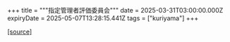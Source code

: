 +++
title = """指定管理者評価委員会"""
date = 2025-03-31T03:00:00.000Z
expiryDate = 2025-05-07T13:28:15.441Z
tags = ["kuriyama"]
+++


[[source]](https://www.town.kuriyama.hokkaido.jp/soshiki/32/603.html)
